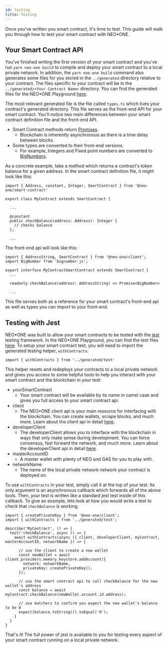 ```yaml
---
id: testing
title: Testing
---
```

Once you've written you smart contract, it's time to test.  This guide will walk you through how to test your smart contract with NEO•ONE.

## Your Smart Contract API
You've finished writing the first version of your smart contract and you've run `yarn neo-one build` to compile and deploy your smart contract to a local private network.
In addition, the `yarn neo-one build` command also generates some files for you stored in the `../generated` directory relative to your contract.  The files specific to your contract
will be in the `../generated/<Your Contract Name>` directory.  You can find the generated files for the NEO•ONE Playground [here](https://github.com/neo-one-suite/neo-one-playground/tree/master/one/generated).

The most relevant generated file is the file called `types.ts` which lives your contract's generated directory.  This file serves as the front-end API for your smart contract.  You'll notice two main differences
between your smart contract definition file and the front-end API.
* Smart Contract methods return [Promises](https://developer.mozilla.org/en-US/docs/Web/JavaScript/Reference/Global_Objects/Promise).
  * Blockchain is inherently asynchronous as there is a time delay between blocks.
* Some types are converted to their front-end versions.
  * For example, Integers and Fixed point numbers are converted to [BigNumbers](https://github.com/MikeMcl/bignumber.js/).

As a concrete example, take a method which returns a contract's token balance for a given address. In the smart contract definition file, it might look like this:
```
import { Address, constant, Integer, SmartContract } from '@neo-one/smart-contract'

export class MyContract extends SmartContract {

  ...

  @constant
  public checkBalance(address: Address): Integer {
    // checks balance
  };

  ...
```
The front-end api will look like this:
```
import { AddressString, SmartContract } from '@neo-one/client';
import BigNumber from 'bignumber.js';

export interface MyContractSmartContract extends SmartContract {
  ...

  readonly checkBalance(address: AddressString) => Promise<BigNumber>

  ...
```

This file serves both as a reference for your smart contract's front-end api as well as types you can import to your front-end.

## Testing with Jest
NEO•ONE was built to allow your smart contracts to be tested with the [jest](https://jestjs.io/) testing framework.  In the NEO•ONE Playground, you can find the test files [here](https://github.com/neo-one-suite/neo-one-playground/tree/master/one/tests).
To setup your smart contract test, you will need to import the generated testing helper, `withContracts`:
```
import { withContracts } from '../generated/test'
```
This helper resets and redeploys your contracts to a local private network and gives you access to some helpful tools to help you interact with your smart contract and the blockchain in your test:
* yourSmartContract
  * Your smart contract will be available by its name in camel case and gives you full access to your smart contract api.
* client
  * The NEO•ONE client api is your main resource for interfacing with the blockchain.  You can create wallets, scrape blocks, and much more.  Learn about the client api in detail [here](/docs/en/client.html).
* developerClient
  * The developerClient allows you to interface with the blockchain in ways that only make sense during development.  You can force consensus, fast forward the network, and much more.  Learn about the developerClient api in detail [here]().
* masterAccountID
  * A master wallet with plenty of NEO and GAS for you to play with.
* networkName
  * The name of the local private network network your contract is deployed on.

To use `withContracts` in your test, simply call it at the top of your test.  Its only argument is an asynchronous callback which forwards all of the above tools.  Then, your test is written like a standard jest test inside of this callback.
To give an example, lets look at how you would write a test to check that `checkBalance` is working.
```
import { createPrivateKey } from '@neo-one/client';
import { withContracts } from '../generated/test';

describe('MyContract', () => {
  test('checkBalance', async () => {
    await withContracts(async ({ client, developerClient, myContract, masterAccountID, networkName }) => {

      // use the client to create a new wallet
      const newWallet = await client.providers.memory.keystore.addAccount({
        network: networkName,
        privateKey: createPrivateKey(),
      });

      // use the smart contract api to call checkBalance for the new wallet's address
      const balance = await myContract.checkBalance(newWallet.account.id.address);

      // use matchers to confirm you expect the new wallet's balance to be 0
      expect(balance.toString()).toEqual('0');
    }
  }
}
```

That's it!  The full power of jest is available to you for testing every aspect of your smart contract running on a local private network.

